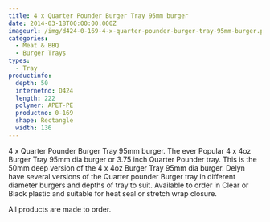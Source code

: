 ```yaml
---
title: 4 x Quarter Pounder Burger Tray 95mm burger
date: 2014-03-18T00:00:00.000Z
imageurl: /img/d424-0-169-4-x-quarter-pounder-burger-tray-95mm-burger.png
categories:
  - Meat & BBQ
  - Burger Trays
types:
  - Tray
productinfo:
  depth: 50
  internetno: D424
  length: 222
  polymer: APET-PE
  productno: 0-169
  shape: Rectangle
  width: 136
---
```

4 x Quarter Pounder Burger Tray 95mm burger. The ever Popular 4 x 4oz Burger Tray 95mm dia burger or 3.75 inch Quarter Pounder tray. This is the 50mm deep version of the 4 x 4oz Burger Tray 95mm dia burger. Delyn have several versions of the Quarter pounder Burger tray in different diameter burgers and depths of tray to suit. Available to order in Clear or Black plastic and suitable for heat seal or stretch wrap closure.

All products are made to order.

